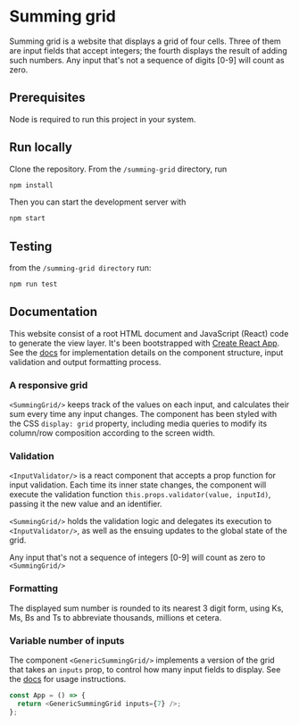 # Summing grid

Summing grid is a website that displays a grid of four cells. Three of them are input fields that accept integers; the fourth displays the result of adding such numbers. Any input that's not a sequence of digits [0-9] will count as zero.

## Prerequisites

Node is required to run this project in your system.

## Run locally

Clone the repository. From the `/summing-grid` directory, run

```sh
npm install
```

Then you can start the development server with

```sh
npm start
```

## Testing

from the `/summing-grid directory` run:

```sh
npm run test
```

## Documentation

This website consist of a root HTML document and JavaScript (React) code to generate the view layer. It's been bootstrapped with [Create React App](https://github.com/facebook/create-react-app). See the [docs](https://github.com/LuisRevillaM/summing-grid/tree/master/summing-grid/docs) for implementation details on the component structure, input validation and output formatting process.

### A responsive grid

`<SummingGrid/>` keeps track of the values on each input, and calculates their sum every time any input changes. The component has been styled with the CSS `display: grid` property, including media queries to modify its column/row composition according to the screen width.

### Validation

`<InputValidator/>` is a react component that accepts a prop function for input validation. Each time its inner state changes, the component will execute the validation function `this.props.validator(value, inputId)`, passing it the new value and an identifier.

`<SummingGrid/>` holds the validation logic and delegates its execution to `<InputValidator/>`, as well as the ensuing updates to the global state of the grid.

Any input that's not a sequence of integers [0-9] will count as zero to `<SummingGrid/>`

### Formatting

The displayed sum number is rounded to its nearest 3 digit form, using Ks, Ms, Bs and Ts to abbreviate thousands, millions et cetera.

### Variable number of inputs

The component `<GenericSummingGrid/>` implements a version of the grid that takes an `inputs` prop, to control how many input fields to display. See the [docs](https://github.com/LuisRevillaM/summing-grid/tree/master/summing-grid/docs) for usage instructions.

```javascript
const App = () => {
  return <GenericSummingGrid inputs={7} />;
};
```
